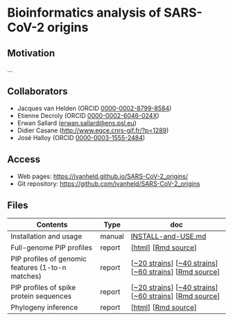 # Bioinformatics analysis of SARS-CoV-2 origins
## Motivation

...

## Collaborators

- Jacques van Helden (ORCID [0000-0002-8799-8584](https://orcid.org/0000-0002-8799-8584))
- Etienne Decroly (ORCID [0000-0002-6046-024X](https://orcid.org/0000-0002-6046-024X))
- Erwan Sallard	(<erwan.sallard@ens.psl.eu>)
- Didier Casane (<http://www.egce.cnrs-gif.fr/?p=1289>)
- José Halloy (ORCID [0000-0003-1555-2484](https://orcid.org/0000-0003-1555-2484))

## Access


- Web pages: <https://jvanheld.github.io/SARS-CoV-2_origins/>
- Git repository: <https://github.com/jvanheld/SARS-CoV-2_origins>

## Files

| Contents | Type | doc |
|--------------------------------------|---------|---------------------|
| Installation and usage  | manual | [INSTALL-and-USE.md](INSTALL-and-USE.md) |
| Full-genome PIP profiles | report | [[html](reports/pip-profiles.html)] [[Rmd source](https://raw.githubusercontent.com/jvanheld/coronavirus_insertions/master/reports/pip-profiles.Rmd)] |
| PIP profiles of genomic features (1-to-n matches)  | report | [[~20 strains](reports/one-to-n-matches_around-CoV-2-plus-GISAID.html)] [[~40 strains](reports/one-to-n-matches_selected-plus-GISAID.html)] [[~60 strains](reports/one-to-n-matches_all-plus-GISAID.html)] [[Rmd source](https://raw.githubusercontent.com/jvanheld/coronavirus_insertions/master/reports/one-to-n-matches.Rmd)] |
| PIP profiles of spike protein sequences | report | [[~20 strains](reports/PIP_spike-proteins_around-CoV-2-plus-GISAID.html)] [[~40 strains](reports/PIP_spike-proteins_selected-plus-GISAID.html)] [[~60 strains](reports/PIP_spike-proteins_all-plus-GISAID.html)] [[Rmd source](https://raw.githubusercontent.com/jvanheld/coronavirus_insertions/master/reports/PIP_spike-proteins.Rmd)] |
| Phylogeny inference  | report | [[html](reports/phylogeny.html)] [[Rmd source](https://raw.githubusercontent.com/jvanheld/coronavirus_insertions/master/reports/phylogeny.Rmd)] |



